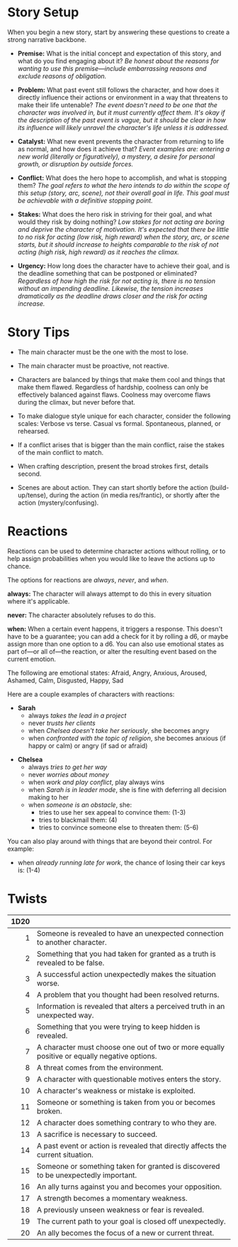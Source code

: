 # Story Setup

When you begin a new story, start by answering these questions to create a strong narrative backbone.

- **Premise:** What is the initial concept and expectation of this story, and what do you find engaging about it?
	*Be honest about the reasons for wanting to use this premise—include embarrassing reasons and exclude reasons of obligation.*

+ **Problem:** What past event still follows the character, and how does it directly influence their actions or environment in a way that threatens to make their life untenable?
	*The event doesn't need to be one that the character was involved in, but it must currently affect them. It's okay if the description of the past event is vague, but it should be clear in how its influence will likely unravel the character's life unless it is addressed.*

- **Catalyst:** What new event prevents the character from returning to life as normal, and how does it achieve that?
	*Event examples are: entering a new world (literally or figuratively), a mystery, a desire for personal growth, or disruption by outside forces.*

+ **Conflict:** What does the hero hope to accomplish, and what is stopping them? 
	*The goal refers to what the hero intends to do within the scope of this setup (story, arc, scene), not their overall goal in life. This goal must be achievable with a definitive stopping point.*

- **Stakes:** What does the hero risk in striving for their goal, and what would they risk by doing nothing? 
	*Low stakes for not acting are boring and deprive the character of motivation. It's expected that there be little to no risk for acting (low risk, high reward) when the story, arc, or scene starts, but it should increase to heights comparable to the risk of not acting (high risk, high reward) as it reaches the climax.*

+ **Urgency:** How long does the character have to achieve their goal, and is the deadline something that can be postponed or eliminated?
	*Regardless of how high the risk for not acting is, there is no tension without an impending deadline. Likewise, the tension increases dramatically as the deadline draws closer and the risk for acting increase.*

# Story Tips

- The main character must be the one with the most to lose.

+ The main character must be proactive, not reactive.

- Characters are balanced by things that make them cool and things that make them flawed. Regardless of hardship, coolness can only be effectively balanced against flaws. Coolness may overcome flaws during the climax, but never before that.

+ To make dialogue style unique for each character, consider the following scales: Verbose vs terse. Casual vs formal. Spontaneous, planned, or rehearsed.

- If a conflict arises that is bigger than the main conflict, raise the stakes of the main conflict to match.

+ When crafting description, present the broad strokes first, details second.

- Scenes are about action. They can start shortly before the action (build-up/tense), during the action (in media res/frantic), or shortly after the action (mystery/confusing).

# Reactions

Reactions can be used to determine character actions without rolling, or to help assign probabilities when you would like to leave the actions up to chance.

The options for reactions are _always_, _never_, and _when_.

**always:** The character will always attempt to do this in every situation where it's applicable.

**never:** The character absolutely refuses to do this.

**when:** When a certain event happens, it triggers a response. This doesn't have to be a guarantee; you can add a check for it by rolling a d6, or maybe assign more than one option to a d6. You can also use emotional states as part of—or all of—the reaction, or alter the resulting event based on the current emotion.

The following are emotional states: Afraid, Angry, Anxious, Aroused, Ashamed, Calm, Disgusted, Happy, Sad

Here are a couple examples of characters with reactions:

- **Sarah**
	- always *takes the lead in a project*
	- never *trusts her clients*
	- when *Chelsea doesn't take her seriously*, she becomes angry
	- when *confronted with the topic of religion*, she becomes anxious (if happy or calm) or angry (if sad or afraid)

+ **Chelsea**
	- always *tries to get her way*
	- never *worries about money*
	- when *work and play conflict*, play always wins
	- when *Sarah is in leader mode*, she is fine with deferring all decision making to her
	- when *someone is an obstacle*, she:
		- tries to use her sex appeal to convince them: (1-3)
		- tries to blackmail them: (4)
		- tries to convince someone else to threaten them: (5-6)

You can also play around with things that are beyond their control. For example: 
* when *already running late for work*, the chance of losing their car keys is: (1-4)

# Twists

| 1D20 |  |
|--:|---|
| 1 | Someone is revealed to have an unexpected connection to another character. |
| 2 | Something that you had taken for granted as a truth is revealed to be false. |
| 3 | A successful action unexpectedly makes the situation worse. |
| 4 | A problem that you thought had been resolved returns.
| 5 | Information is revealed that alters a perceived truth in an unexpected way. |
| 6 | Something that you were trying to keep hidden is revealed. |
| 7 | A character must choose one out of two or more equally positive or equally negative options. |
| 8 | A threat comes from the environment. |
| 9 | A character with questionable motives enters the story. |
| 10 | A character's weakness or mistake is exploited. |
| 11 | Someone or something is taken from you or becomes broken. |
| 12 | A character does something contrary to who they are. |
| 13 | A sacrifice is necessary to succeed. |
| 14 | A past event or action is revealed that directly affects the current situation. |
| 15 | Someone or something taken for granted is discovered to be unexpectedly important. |
| 16 | An ally turns against you and becomes your opposition. |
| 17 | A strength becomes a momentary weakness. |
| 18 | A previously unseen weakness or fear is revealed. |
| 19 | The current path to your goal is closed off unexpectedly. |
| 20 | An ally becomes the focus of a new or current threat. |
 
